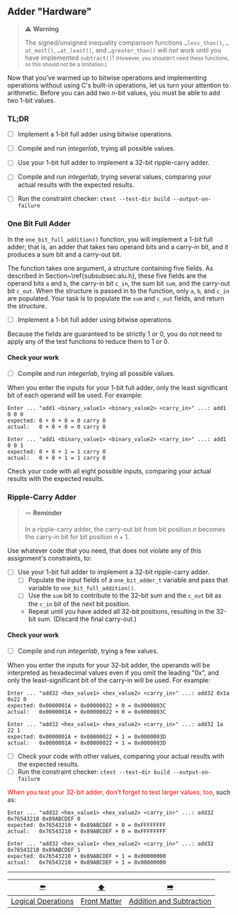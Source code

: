 ## Adder "Hardware"

> ⚠️ **Warning**
>
> The signed/unsigned inequality comparison functions `…less_than()`, `…at_most()`, `…at_least()`, and `…greater_than()` will *not* work until you have implemented `subtract()`!
> <small>(However, you shouldn't need these functions, so this should not be a limitation.)</small>


Now that you've warmed up to bitwise operations and implementing operations without using C's built-in operations, let us turn your attention to arithmetic.
Before you can add two $n$-bit values, you must be able to add two 1-bit values.


### TL;DR

- [ ] Implement a 1-bit full adder using bitwise operations.
- [ ] Compile and run *integerlab*, trying all possible values.


- [ ] Use your 1-bit full adder to implement a 32-bit ripple-carry adder.
- [ ] Compile and run *integerlab*, trying several values, comparing your actual results with the expected results.
- [ ] Run the constraint checker: `ctest --test-dir build --output-on-failure`


### One Bit Full Adder

In the `one_bit_full_addition()` function, you will implement a 1-bit full adder;
that is, an adder that takes two operand bits and a carry-in bit, and it produces a sum bit and a carry-out bit.

The function takes one argument, a structure containing five fields.
As described in Section~\ref{subsubsec:alu.h}, these five fields are the operand bits `a` and `b`, the carry-in bit `c_in`, the sum bit `sum`, and the carry-out bit `c_out`.
When the structure is passed in to the function, only `a`, `b`, and `c_in` are populated.
Your task is to populate the `sum` and `c_out` fields, and return the structure.

[//]: # (TODO: Update reference)

- [ ] Implement a 1-bit full adder using bitwise operations.

Because the fields are guaranteed to be strictly 1 or 0, you do not need to apply any of the test functions to reduce them to 1 or 0.

#### Check your work

- [ ] Compile and run *integerlab*, trying all possible values.

When you enter the inputs for your 1-bit full adder, only the least significant bit of each operand will be used.
For example:
```
Enter ... "add1 <binary_value1> <binary_value2> <carry_in>" ...: add1 0 0 0
expected: 0 + 0 + 0 = 0 carry 0
actual:   0 + 0 + 0 = 0 carry 0

Enter ... "add1 <binary_value1> <binary_value2> <carry_in>" ...: add1 0 0 1
expected: 0 + 0 + 1 = 1 carry 0
actual:   0 + 0 + 1 = 1 carry 0
```

Check your code with all eight possible inputs, comparing your actual results with the expected results.


### Ripple-Carry Adder

> 🪢 **Reminder**
>
> In a ripple-carry adder, the carry-out bit from bit position $n$ becomes the carry-in bit for bit position $n+1$.

Use whatever code that you need, that does not violate any of this assignment's constraints, to:

- [ ] Use your 1-bit full adder to implement a 32-bit ripple-carry adder.
  - [ ] Populate the input fields of a `one_bit_adder_t` variable and pass that variable to `one_bit_full_addition()`.
  - [ ] Use the `sum` bit to contribute to the 32-bit sum and the `c_out` bit as the `c_in` bit of the next bit position.
  - Repeat until you have added all 32-bit positions, resulting in the 32-bit sum.
    (Discard the final carry-out.)

#### Check your work

- [ ] Compile and run *integerlab*, trying a few values.

When you enter the inputs for your 32-bit adder, the operands will be interpreted as hexadecimal values even if you omit the leading "0x", and only the least-significant bit of the carry-in will be used.
For example:
```
Enter ... "add32 <hex_value1> <hex_value2> <carry_in>" ...: add32 0x1a 0x22 0
expected: 0x0000001A + 0x00000022 + 0 = 0x0000003C
actual:   0x0000001A + 0x00000022 + 0 = 0x0000003C

Enter ... "add32 <hex_value1> <hex_value2> <carry_in>" ...: add32 1a 22 1
expected: 0x0000001A + 0x00000022 + 1 = 0x0000003D
actual:   0x0000001A + 0x00000022 + 1 = 0x0000003D
```

- [ ] Check your code with other values, comparing your actual results with the expected results.
- [ ] Run the constraint checker: `ctest --test-dir build --output-on-failure`

<font color="red">When you test your 32-bit adder, don't forget to test larger values, too</font>, such as:
```
Enter ... "add32 <hex_value1> <hex_value2> <carry_in>" ...: add32 0x76543210 0x89ABCDEF 0
expected: 0x76543210 + 0x89ABCDEF + 0 = 0xFFFFFFFF
actual:   0x76543210 + 0x89ABCDEF + 0 = 0xFFFFFFFF

Enter ... "add32 <hex_value1> <hex_value2> <carry_in>" ...: add32 0x76543210 0x89ABCDEF 1
expected: 0x76543210 + 0x89ABCDEF + 1 = 0x00000000
actual:   0x76543210 + 0x89ABCDEF + 1 = 0x00000000
```

---

|         [⬅️](04-logical-operations.md)         |      [⬆️](../README.md)      |            [➡️](06-addition-subtraction.md)            |
|:----------------------------------------------:|:----------------------------:|:------------------------------------------------------:|
| [Logical Operations](04-logical-operations.md) | [Front Matter](../README.md) | [Addition and Subtraction](06-addition-subtraction.md) |
